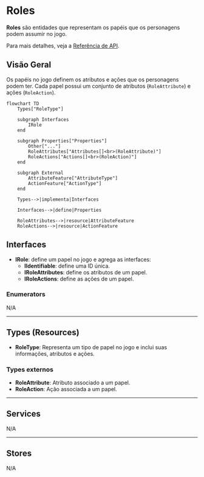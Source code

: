 # Roles

**Roles** são entidades que representam os papéis que os personagens podem assumir no jogo.

Para mais detalhes, veja a [Referência de API](../../api/DiceRolling.Roles.md).

## Visão Geral

Os papéis no jogo definem os atributos e ações que os personagens podem ter. Cada papel possui um conjunto de atributos (`RoleAttribute`) e ações (`RoleAction`).

```mermaid
flowchart TD
    Types["RoleType"]

    subgraph Interfaces
        IRole
    end

    subgraph Properties["Properties"]
        Other["..."]
        RoleAttributes["Attributes[]<br>(RoleAttribute)"]
        RoleActions["Actions[]<br>(RoleAction)"]
    end

    subgraph External
        AttributeFeature["AttributeType"]
        ActionFeature["ActionType"]
    end

    Types-->|implementa|Interfaces

    Interfaces-->|define|Properties

    RoleAttributes-->|resource|AttributeFeature
    RoleActions-->|resource|ActionFeature
```

## Interfaces

- **IRole**: define um papel no jogo e agrega as interfaces:
  - **IIdentifiable**: define uma ID única.
  - **IRoleAttributes**: define os atributos de um papel.
  - **IRoleActions**: define as ações de um papel.

### Enumerators

N/A

---

## Types (Resources)

- **RoleType**: Representa um tipo de papel no jogo e inclui suas informações, atributos e ações.

### Types externos

- **RoleAttribute**: Atributo associado a um papel.
- **RoleAction**: Ação associada a um papel.

---

## Services

N/A

---

## Stores

N/A
